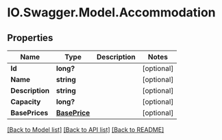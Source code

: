 # IO.Swagger.Model.Accommodation
## Properties

Name | Type | Description | Notes
------------ | ------------- | ------------- | -------------
**Id** | **long?** |  | [optional] 
**Name** | **string** |  | [optional] 
**Description** | **string** |  | [optional] 
**Capacity** | **long?** |  | [optional] 
**BasePrices** | [**BasePrice**](BasePrice.md) |  | [optional] 

[[Back to Model list]](../README.md#documentation-for-models) [[Back to API list]](../README.md#documentation-for-api-endpoints) [[Back to README]](../README.md)

